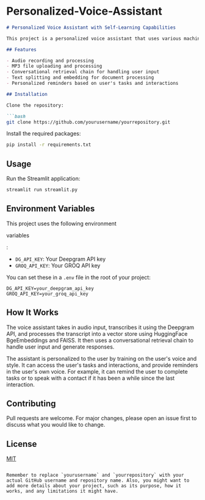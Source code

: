 # Personalized-Voice-Assistant

```markdown
# Personalized Voice Assistant with Self-Learning Capabilities

This project is a personalized voice assistant that uses various machine learning models and libraries to process and respond to user input in the user's own voice and style. It's built with Python and Streamlit.

## Features

- Audio recording and processing
- MP3 file uploading and processing
- Conversational retrieval chain for handling user input
- Text splitting and embedding for document processing
- Personalized reminders based on user's tasks and interactions

## Installation

Clone the repository:

```bash
git clone https://github.com/yourusername/yourrepository.git
```

Install the required packages:

```bash
pip install -r requirements.txt
```

## Usage

Run the Streamlit application:

```bash
streamlit run streamlit.py
```

## Environment Variables

This project uses the following environment

 variables

:

- `DG_API_KEY`: Your Deepgram API key
- `GROQ_API_KEY`: Your GROQ API key

You can set these in a `.env` file in the root of your project:

```env
DG_API_KEY=your_deepgram_api_key
GROQ_API_KEY=your_groq_api_key
```

## How It Works

The voice assistant takes in audio input, transcribes it using the Deepgram API, and processes the transcript into a vector store using HuggingFace BgeEmbeddings and FAISS. It then uses a conversational retrieval chain to handle user input and generate responses.

The assistant is personalized to the user by training on the user's voice and style. It can access the user's tasks and interactions, and provide reminders in the user's own voice. For example, it can remind the user to complete tasks or to speak with a contact if it has been a while since the last interaction.

## Contributing

Pull requests are welcome. For major changes, please open an issue first to discuss what you would like to change.

## License

[MIT](https://choosealicense.com/licenses/mit/)
```

Remember to replace `yourusername` and `yourrepository` with your actual GitHub username and repository name. Also, you might want to add more details about your project, such as its purpose, how it works, and any limitations it might have.
